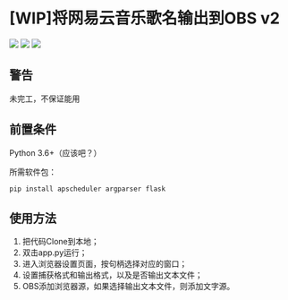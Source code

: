 # [WIP]将网易云音乐歌名输出到OBS v2

[![](https://img.shields.io/github/issues/Raka-loah/PTEII.svg)](https://github.com/Raka-loah/PTEII/issues)
![](https://img.shields.io/github/stars/Raka-loah/PTEII.svg)
[![](https://img.shields.io/github/license/Raka-loah/PTEII.svg)](https://github.com/Raka-loah/PTEII/blob/master/LICENSE)

**警告**
----

未完工，不保证能用

**前置条件**
--------

Python 3.6+（应该吧？）

所需软件包：

```
pip install apscheduler argparser flask 
```

**使用方法**
--------

1. 把代码Clone到本地；
2. 双击app.py运行；
3. 进入浏览器设置页面，按句柄选择对应的窗口；
4. 设置捕获格式和输出格式，以及是否输出文本文件；
5. OBS添加浏览器源，如果选择输出文本文件，则添加文字源。
